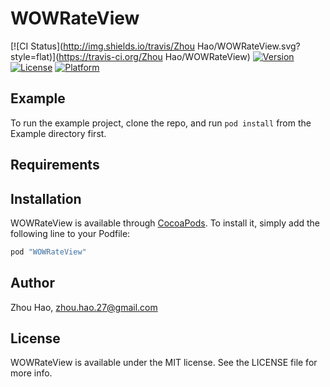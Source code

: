 # WOWRateView

[![CI Status](http://img.shields.io/travis/Zhou Hao/WOWRateView.svg?style=flat)](https://travis-ci.org/Zhou Hao/WOWRateView)
[![Version](https://img.shields.io/cocoapods/v/WOWRateView.svg?style=flat)](http://cocoapods.org/pods/WOWRateView)
[![License](https://img.shields.io/cocoapods/l/WOWRateView.svg?style=flat)](http://cocoapods.org/pods/WOWRateView)
[![Platform](https://img.shields.io/cocoapods/p/WOWRateView.svg?style=flat)](http://cocoapods.org/pods/WOWRateView)

## Example

To run the example project, clone the repo, and run `pod install` from the Example directory first.

## Requirements

## Installation

WOWRateView is available through [CocoaPods](http://cocoapods.org). To install
it, simply add the following line to your Podfile:

```ruby
pod "WOWRateView"
```

## Author

Zhou Hao, zhou.hao.27@gmail.com

## License

WOWRateView is available under the MIT license. See the LICENSE file for more info.
